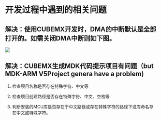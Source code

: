 # 开发过程中遇到的相关问题

## 解决：使用CUBEMX开发时，DMA的中断默认是全部打开的。如需关闭DMA中断则如下图。

![](D:\MyBlog\images\2023-07-10-16-29-55-image.png)

## 解决：CUBEMX生成MDK代码提示项目有问题（but MDK-ARM V5Project genera have a problem)

1. 检查项目名称是否存在特殊字符、中文等

2. 检查项目创建路径是否存在特殊字符、中文、空格等

3. 判断安装的MCU库是否存在于中文路径或存在特殊字符的路径下或库命名存在中文或特殊字符。

## 
